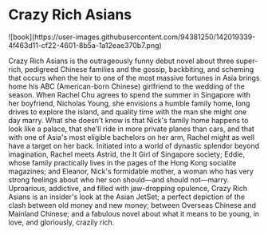 <h1>Crazy Rich Asians</h1>
![book](https://user-images.githubusercontent.com/94381250/142019339-4f463d11-cf22-4601-8b5a-1a12eae370b7.png)


Crazy Rich Asians is the outrageously funny debut novel about three super-rich, pedigreed Chinese families and the gossip, backbiting, and scheming that occurs when the heir to one of the most massive fortunes in Asia brings home his ABC (American-born Chinese) girlfriend to the wedding of the season. When Rachel Chu agrees to spend the summer in Singapore with her boyfriend, Nicholas Young, she envisions a humble family home, long drives to explore the island, and quality time with the man she might one day marry. What she doesn't know is that Nick's family home happens to look like a palace, that she'll ride in more private planes than cars, and that with one of Asia's most eligible bachelors on her arm, Rachel might as well have a target on her back. Initiated into a world of dynastic splendor beyond imagination, Rachel meets Astrid, the It Girl of Singapore society; Eddie, whose family practically lives in the pages of the Hong Kong socialite magazines; and Eleanor, Nick's formidable mother, a woman who has very strong feelings about who her son should—and should not—marry.
Uproarious, addictive, and filled with jaw-dropping opulence, Crazy Rich Asians is an insider's look at the Asian JetSet; a perfect depiction of the clash between old money and new money; between Overseas Chinese and Mainland Chinese; and a fabulous novel about what it means to be young, in love, and gloriously, crazily rich. 
